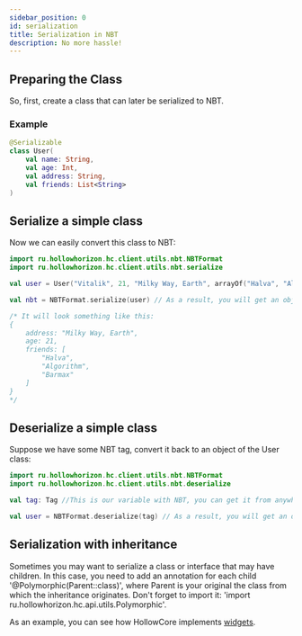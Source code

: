 ```yaml
---
sidebar_position: 0
id: serialization
title: Serialization in NBT
description: No more hassle!
---
```


## Preparing the Class

So, first, create a class that can later be serialized to NBT.

### Example
```kt
@Serializable
class User(
    val name: String,
    val age: Int,
    val address: String,
    val friends: List<String>
)
```

## Serialize a simple class

Now we can easily convert this class to NBT:
```kt
import ru.hollowhorizon.hc.client.utils.nbt.NBTFormat
import ru.hollowhorizon.hc.client.utils.nbt.serialize

val user = User("Vitalik", 21, "Milky Way, Earth", arrayOf("Halva", "Algorithm", "Barmax"))

val nbt = NBTFormat.serialize(user) // As a result, you will get an object of the class net.minecraft.nbt.Tag

/* It will look something like this: 
{
    address: "Milky Way, Earth",
    age: 21,
    friends: [
        "Halva",
        "Algorithm",
        "Barmax"
    ]
}
*/
```

## Deserialize a simple class

Suppose we have some NBT tag, convert it back to an object of the User class:
```kotlin
import ru.hollowhorizon.hc.client.utils.nbt.NBTFormat
import ru.hollowhorizon.hc.client.utils.nbt.deserialize

val tag: Tag //This is our variable with NBT, you can get it from anywhere

val user = NBTFormat.deserialize(tag) // As a result, you will get an object of the User class
```

## Serialization with inheritance
Sometimes you may want to serialize a class or interface that may have children.
In this case, you need to add an annotation for each child '@Polymorphic(Parent::class)', where Parent is your original
the class from which the inheritance originates.
Don't forget to import it: 'import ru.hollowhorizon.hc.api.utils.Polymorphic'.

As an example, you can see how HollowCore implements [widgets](https://github.com/HollowHorizon/HollowCore/blob/1.19.2/src/main/java/ru/hollowhorizon/hc/common/ui/Widget.kt).